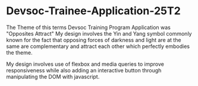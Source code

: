 # Devsoc-Trainee-Application-25T2

The Theme of this terms Devsoc Training Program Application was "Opposites Attract"
My design involves the Yin and Yang symbol commonly known for the fact that opposing forces of 
darkness and light are at the same are complementary and attract each other which perfectly embodies the theme.

My design involves use of flexbox and media queries to improve responsiveness while also adding an interactive
button through manipulating the DOM with javascript.